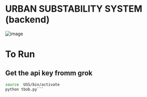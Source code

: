 
# URBAN SUBSTABILITY SYSTEM (backend)

![image](https://github.com/user-attachments/assets/a0bb2ff0-9fdb-4ee2-a485-ac1d4961906b)


# To Run 
## Get the api key fromm grok

```bash
source  USS/bin/activate
python tbob.py```
